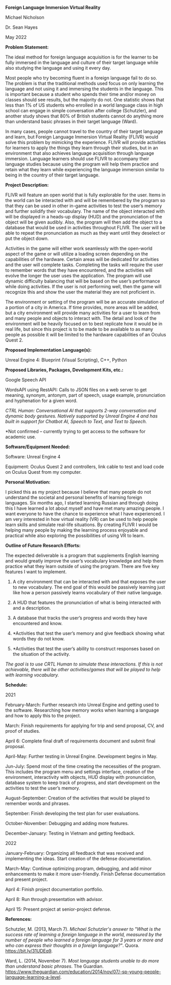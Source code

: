 ﻿**Foreign Language Immersion Virtual Reality**

Michael Nicholson

Dr. Sean Hayes

May 2022

**Problem Statement:**

The ideal method for foreign language acquisition is for the learner to be fully immersed in the language and culture of their target language while also studying the language and using it every day.

Most people who try becoming fluent in a foreign language fail to do so. The problem is that the traditional methods used focus on only learning the language and not using it and immersing the students in the language. This is important because a student who spends their time and/or money on classes should see results, but the majority do not. One statistic shows that less than 1% of US students who enrolled in a world language class in high school can engage in simple conversation after college (Schutzler), and another study shows that 80% of British students cannot do anything more than understand basic phrases in their target language (Ward).

In many cases, people cannot travel to the country of their target language and learn, but Foreign Language Immersion Virtual Reality (FLIVR) would solve this problem by mimicking the experience. FLIVR will provide activities for learners to apply the things they learn through their studies, but in an environment that also achieves language acquisition through language immersion. Language learners should use FLIVR to accompany their language studies because using the program will help them practice and retain what they learn while experiencing the language immersion similar to being in the country of their target language.

**Project Description:**

FLIVR will feature an open world that is fully explorable for the user. Items in the world can be interacted with and will be remembered by the program so that they can be used in other in-game activities to test the user’s memory and further solidify their vocabulary. The name of the object interacted with will be displayed in a heads-up display (HUD) and the pronunciation of the object will be given audibly. Also, the program will then add the object to a database that would be used in activities throughout FLIVR. The user will be able to repeat the pronunciation as much as they want until they deselect or put the object down.

Activities in the game will either work seamlessly with the open-world aspect of the game or will utilize a loading screen depending on the capabilities of the hardware. Certain areas will be dedicated for activities and the user will complete tasks. Completing the tasks will require the user to remember words that they have encountered, and the activities will evolve the longer the user uses the application. The program will use dynamic difficulty balancing that will be based on the user’s performance while doing activities. If the user is not performing well, then the game will recognize this and show the user the material they are not proficient in.

The environment or setting of the program will be an accurate simulation of a portion of a city in America. If time provides, more areas will be added, but a city environment will provide many activities for a user to learn from and many people and objects to interact with. The detail and look of the environment will be heavily focused on to best replicate how it would be in real life, but since this project is to be made to be available to as many people as possible it will be limited to the hardware capabilities of an Oculus Quest 2.

**Proposed Implementation Language(s):**

Unreal Engine 4: Blueprint (Visual Scripting), C++, Python

**Proposed Libraries, Packages, Development Kits, etc.:**

Google Speech API

WordsAPI using RestAPI: Calls to JSON files on a web server to get meaning, synonym, antonym, part of speech, usage example, pronunciation and hyphenation for a given word.

*CTRL Human: Conversational AI that supports 2-way conversation and dynamic body gestures. Natively supported by Unreal Engine 4 and has built in support for Chatbot AI, Speech to Text, and Text to Speech.*

*Not confirmed – currently trying to get access to the software for academic use.

**Software/Equipment Needed:**

Software: Unreal Engine 4

Equipment: Oculus Quest 2 and controllers, link cable to test and load code on Oculus Quest from my computer.

**Personal Motivation:**

I picked this as my project because I believe that many people do not understand the societal and personal benefits of learning foreign languages. Six months ago, I started learning Russian and through doing this I have learned a lot about myself and have met many amazing people. I want everyone to have the chance to experience what I have experienced. I am very interested in how virtual reality (VR) can be used to help people learn skills and simulate real-life situations. By creating FLIVR I would be helping many people by making the learning process enjoyable and practical while also exploring the possibilities of using VR to learn.

**Outline of Future Research Efforts:**

The expected deliverable is a program that supplements English learning and would greatly improve the user’s vocabulary knowledge and help them practice what they learn outside of using the program. There are five key features I want to implement.

1. A city environment that can be interacted with and that exposes the user to new vocabulary. The end goal of this would be passively learning just like how a person passively learns vocabulary of their native language.

2. A HUD that features the pronunciation of what is being interacted with and a description.

3.  A database that tracks the user’s progress and words they have encountered and know.

4.  *Activities that test the user’s memory and give feedback showing what words they do not know.

5. *Activities that test the user’s ability to construct responses based on the situation of the activity.

*The goal is to use CRTL Human to simulate these interactions. If this is not achievable, there will be other activities/games that will be played to help with learning vocabulary.*

**Schedule:**

2021

February-March: Further research into Unreal Engine and getting used to the software. Researching how memory works when learning a language and how to apply this to the project.

March: Finish requirements for applying for trip and send proposal, CV, and proof of studies.

April 6: Complete final draft of requirements document and submit final proposal.

April-May: Further testing in Unreal Engine. Development begins in May.

Jun-July: Spend most of the time creating the necessities of the program. This includes the program menu and settings interface, creation of the environment, interactivity with objects, HUD display with pronunciation, database system to keep track of progress, and start development on the activities to test the user’s memory.

August-September: Creation of the activities that would be played to remember words and phrases.

September: Finish developing the test plan for user evaluations.

October-November: Debugging and adding more features.

December-January: Testing in Vietnam and getting feedback.

2022

January-February: Organizing all feedback that was received and implementing the ideas. Start creation of the defense documentation.

March-May: Continue optimizing program, debugging, and add minor enhancements to make it more user-friendly. Finish Defense documentation and present project.

April 4: Finish project documentation portfolio.

April 8: Run through presentation with advisor.

April 15: Present project at senior-project defense.

**References:**

Schutzler, M. (2013, March 7). _Michael Schutzler's answer to "What is the success rate of learning a foreign language in the world, measured by the number of people who learned a foreign language for 3 years or more and who can express their thoughts in a foreign language?"_. Quora. https://bit.ly/31UDEq9.

Ward, L. (2014, November 7). _Most language students unable to do more than understand basic phrases_. The Guardian. https://www.theguardian.com/education/2014/nov/07/-sp-young-people-language-learning-a-level.
